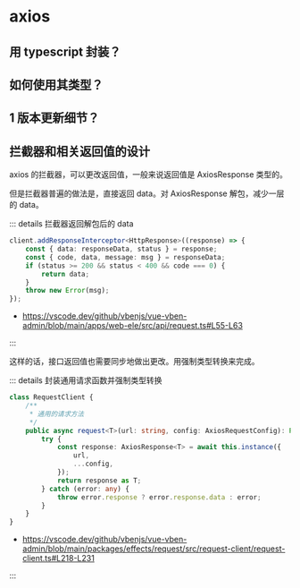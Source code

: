 # axios

## 用 typescript 封装？

## 如何使用其类型？

## 1 版本更新细节？

## 拦截器和相关返回值的设计

axios 的拦截器，可以更改返回值，一般来说返回值是 AxiosResponse 类型的。

但是拦截器普遍的做法是，直接返回 data。对 AxiosResponse 解包，减少一层的 data。

::: details 拦截器返回解包后的 data

```ts {5}
client.addResponseInterceptor<HttpResponse>((response) => {
	const { data: responseData, status } = response;
	const { code, data, message: msg } = responseData;
	if (status >= 200 && status < 400 && code === 0) {
		return data;
	}
	throw new Error(msg);
});
```

- https://vscode.dev/github/vbenjs/vue-vben-admin/blob/main/apps/web-ele/src/api/request.ts#L55-L63

:::

这样的话，接口返回值也需要同步地做出更改。用强制类型转换来完成。

::: details 封装通用请求函数并强制类型转换

```ts {11}
class RequestClient {
	/**
	 * 通用的请求方法
	 */
	public async request<T>(url: string, config: AxiosRequestConfig): Promise<T> {
		try {
			const response: AxiosResponse<T> = await this.instance({
				url,
				...config,
			});
			return response as T;
		} catch (error: any) {
			throw error.response ? error.response.data : error;
		}
	}
}
```

- https://vscode.dev/github/vbenjs/vue-vben-admin/blob/main/packages/effects/request/src/request-client/request-client.ts#L218-L231

:::
